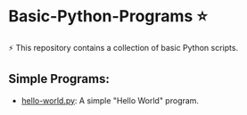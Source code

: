 # Basic-Python-Programs :star:

:zap: This repository contains a collection of basic Python scripts.

## Simple Programs:
- [hello-world.py](https://github.com/Rohit-Rannavre/Basic-Python-Scripts/blob/master/hello-world.py): A simple "Hello World" program.
